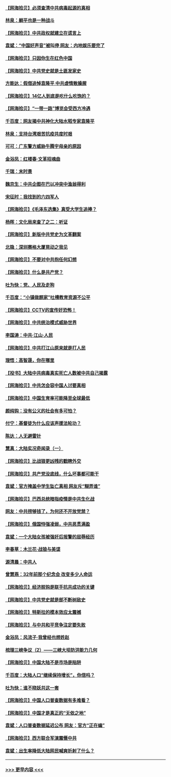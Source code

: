 #### [【网海拾贝】必须查清中共病毒起源的真相](../pages/nsc993/n12984276.md?t=05291651) 
#### [林泉：躺平也是一种战斗](../pages/nsc993/n12984194.md?t=05291651) 
#### [【网海拾贝】中共政权就建立在谎言上](../pages/nsc993/n12981880.md?t=05291651) 
#### [袁斌：“中国好声音”被叫停 网友：内地娱乐要完了](../pages/nsc993/n12981826.md?t=05291651) 
#### [【网海拾贝】只因你生在红色中国](../pages/nsc993/n12979096.md?t=05291651) 
#### [【网海拾贝】中共党史就是土匪发家史](../pages/nsc993/n12976478.md?t=05291651) 
#### [方能达：假借追悼袁隆平 中共虚情散臊腥](../pages/nsc993/n12976396.md?t=05291651) 
#### [【网海拾贝】14亿人到底是吃什么吃饱的？](../pages/nsc993/n12974125.md?t=05291651) 
#### [【网海拾贝】“一带一路”博览会受西方冷遇](../pages/nsc993/n12971787.md?t=05291651) 
#### [千百度：网友揭中共神化大陆水稻专家袁隆平](../pages/nsc993/n12971733.md?t=05291651) 
#### [林泉：支持台湾艰苦抗疫共度时艰](../pages/nsc993/n12971350.md?t=05291651) 
#### [可可：广东警方威胁牛腾宇母亲的原因](../pages/nsc993/n12971100.md?t=05291651) 
#### [金浴凤：红楼春·文革招魂曲](../pages/nsc993/n12970354.md?t=05291651) 
#### [千瑞：末时景](../pages/nsc993/n12970337.md?t=05291651) 
#### [魏京生：中共企图在巴以冲突中渔翁得利](../pages/nsc993/n12970286.md?t=05291651) 
#### [宋征时：我找到的六四军人](../pages/nsc993/n12970213.md?t=05291651) 
#### [【网海拾贝】《毛泽东选集》真受大学生追捧？](../pages/nsc993/n12968779.md?t=05291651) 
#### [杨晖：文化局来查了之二：听证](../pages/nsc993/n12966528.md?t=05291651) 
#### [【网海拾贝】新版中共党史为文革翻案](../pages/nsc993/n12967526.md?t=05291651) 
#### [北隐：深圳赛格大厦晃动之我见](../pages/nsc993/n12967393.md?t=05291651) 
#### [【网海拾贝】不要对中共抱任何幻想](../pages/nsc993/n12965222.md?t=05291651) 
#### [【网海拾贝】什么是共产党？](../pages/nsc993/n12962781.md?t=05291651) 
#### [吐为快：党、人民及走狗](../pages/nsc993/n12962747.md?t=05291651) 
#### [千百度：“小镇做题家”吐槽教育资源不公平](../pages/nsc993/n12962705.md?t=05291651) 
#### [【网海拾贝】CCTV的宣传好恐怖！](../pages/nsc993/n12959984.md?t=05291651) 
#### [【网海拾贝】中共统治模式威胁世界](../pages/nsc993/n12957622.md?t=05291651) 
#### [李国涛：中共‧江山‧人民](../pages/nsc993/n12957502.md?t=05291651) 
#### [【网海拾贝】中共打江山原来就是打人民](../pages/nsc993/n12954345.md?t=05291651) 
#### [理悟：高智晟，你在哪里](../pages/nsc993/n12953115.md?t=05291651) 
#### [【投书】大陆中共病毒真实死亡人数被中共自己揭露](../pages/nsc993/n12953050.md?t=05291651) 
#### [【网海拾贝】中共怎会容中国人讨要真相](../pages/nsc993/n12952161.md?t=05291651) 
#### [【网海拾贝】中国生育率可能降至全球最低](../pages/nsc993/n12948793.md?t=05291651) 
#### [颜纯钩：没有公义的社会有多可怕？](../pages/nsc993/n12947626.md?t=05291651) 
#### [付宁：基督徒为什么应该声援法轮功？](../pages/nsc993/n12947233.md?t=05291651) 
#### [陈达：人无避雷针](../pages/nsc993/n12947098.md?t=05291651) 
#### [慧真：大陆实况奇闻录（一）](../pages/nsc993/n12945811.md?t=05291651) 
#### [【网海拾贝】比战狼更凶残的戳瞎外交](../pages/nsc993/n12945717.md?t=05291651) 
#### [【网海拾贝】共产党没底线，什么坏事都可能干](../pages/nsc993/n12942090.md?t=05291651) 
#### [袁斌：官方掩盖中学生坠亡真相 网友斥“糊弄谁”](../pages/nsc993/n12942029.md?t=05291651) 
#### [【网海拾贝】巴西总统暗指疫情是中共生化战](../pages/nsc993/n12938999.md?t=05291651) 
#### [网友：中共捞够钱了，为何还不开放党禁？](../pages/nsc993/n12938952.md?t=05291651) 
#### [【网海拾贝】俄国恃强凌弱，中共恶贯满盈](../pages/nsc993/n12936626.md?t=05291651) 
#### [袁斌：一个大陆女孩被强奸后报警的屈辱经历](../pages/nsc993/n12936547.md?t=05291651) 
#### [李春草：木兰花·战狼与美谍](../pages/nsc993/n12935995.md?t=05291651) 
#### [源清晨：中共人](../pages/nsc993/n12935589.md?t=05291651) 
#### [曾慧燕：32年前那个纪念会 改变多少人命运](../pages/nsc993/n12934233.md?t=05291651) 
#### [【网海拾贝】经济脱钩是联手抗共成功的关键](../pages/nsc993/n12934176.md?t=05291651) 
#### [【网海拾贝】中共党史就是部不断树敌史](../pages/nsc993/n12932844.md?t=05291651) 
#### [【网海拾贝】特斯拉的模本效应太震撼](../pages/nsc993/n12925626.md?t=05291651) 
#### [【网海拾贝】与中共和平竞争注定要失败](../pages/nsc993/n12923326.md?t=05291651) 
#### [金浴凤：风流子‧我曾经也想姓赵](../pages/nsc993/n12920911.md?t=05291651) 
#### [梳理三峡争议（2）——三峡大坝防洪能力几何](../pages/nsc993/n12920173.md?t=05291651) 
#### [【网海拾贝】中国大陆不是市场是陷阱](../pages/nsc993/n12920143.md?t=05291651) 
#### [千百度：大陆人口“继续保持增长”，你信吗？](../pages/nsc993/n12918946.md?t=05291651) 
#### [吐为快：谁不晓妖共这一套](../pages/nsc993/n12918941.md?t=05291651) 
#### [【网海拾贝】中国人口普查数据有多难看？](../pages/nsc993/n12917822.md?t=05291651) 
#### [【网海拾贝】中国才是真正的“无依之地”](../pages/nsc993/n12915845.md?t=05291651) 
#### [袁斌：人口普查数据延迟公布 网友：官方“正在编”](../pages/nsc993/n12915748.md?t=05291651) 
#### [【网海拾贝】西方联合军演震慑中共](../pages/nsc993/n12913466.md?t=05291651) 
#### [袁斌：出生率降低大陆网民喊爽折射了什么？](../pages/nsc993/n12913365.md?t=05291651) 

----
#### [ >>> 更早内容 <<< ](../indexes/nsc993-earlier.md)
